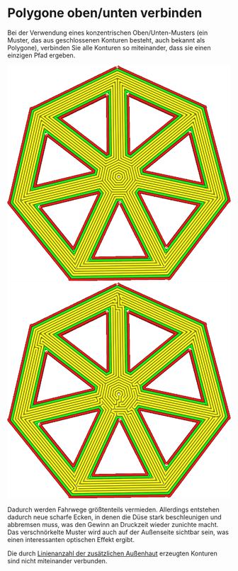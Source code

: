 Polygone oben/unten verbinden
====
Bei der Verwendung eines konzentrischen Oben/Unten-Musters (ein Muster, das aus geschlossenen Konturen besteht, auch bekannt als Polygone), verbinden Sie alle Konturen so miteinander, dass sie einen einzigen Pfad ergeben.

<!--screenshot {
"image_path": "connect_skin_polygons_original.png",
"models": [
    {
        "script": "web.scad",
        "scad_params": ["stakes=1", "line_width=4"]
    }
],
"camera_position": [10, 5, 111],
"settings": {
    "top_bottom_pattern": "concentric",
    "connect_skin_polygons": false
},
"colours": 64
}-->
<!--screenshot {
"image_path": "connect_skin_polygons_enabled.png",
"models": [
    {
        "script": "web.scad",
        "scad_params": ["stakes=1", "line_width=4"]
    }
],
"camera_position": [10, 5, 111],
"settings": {
    "top_bottom_pattern": "concentric",
    "connect_skin_polygons": true
},
"colours": 64
}-->
![Das konzentrische Muster erzeugt separate Konturen](../images/connect_skin_polygons_original.png)
![Alle Konturen werden zu einer einzigen Kurve verbunden](../images/connect_skin_polygons_enabled.png)

Dadurch werden Fahrwege größtenteils vermieden. Allerdings entstehen dadurch neue scharfe Ecken, in denen die Düse stark beschleunigen und abbremsen muss, was den Gewinn an Druckzeit wieder zunichte macht. Das verschnörkelte Muster wird auch auf der Außenseite sichtbar sein, was einen interessanten optischen Effekt ergibt.

Die durch [Linienanzahl der zusätzlichen Außenhaut](skin_outline_count.md) erzeugten Konturen sind nicht miteinander verbunden.